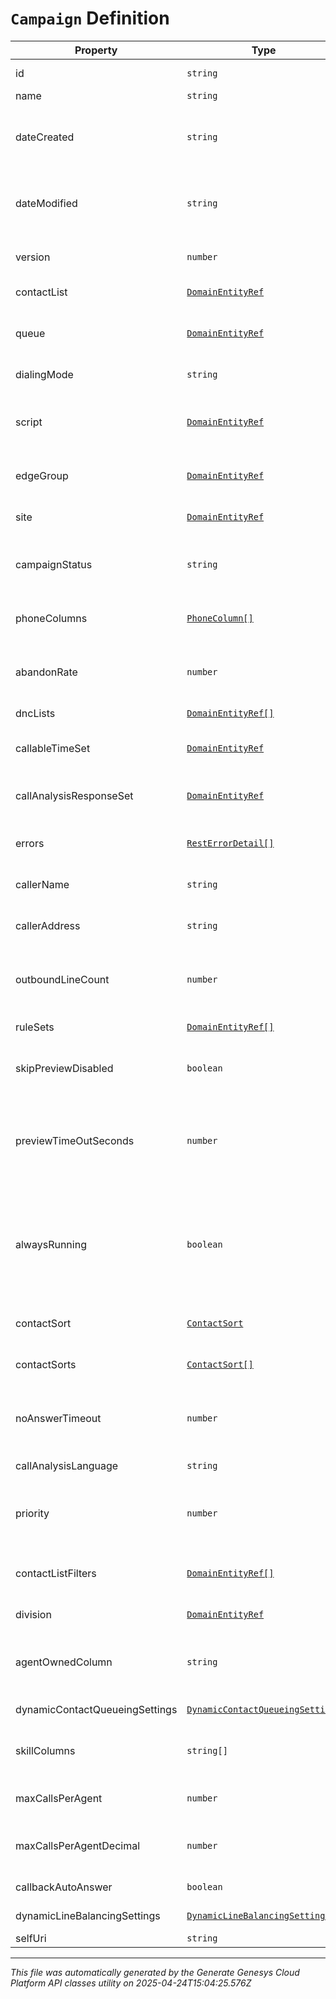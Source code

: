 # `Campaign` Definition

| Property | Type | Required | Description |
|----------|------|----------|-------------|
| id | `string` | No | The globally unique identifier for the object. |
| name | `string` | Yes | The name of the Campaign. |
| dateCreated | `string` | No | Creation time of the entity. Date time is represented as an ISO-8601 string. For example: yyyy-MM-ddTHH:mm:ss[.mmm]Z |
| dateModified | `string` | No | Last modified time of the entity. Date time is represented as an ISO-8601 string. For example: yyyy-MM-ddTHH:mm:ss[.mmm]Z |
| version | `number` | No | Required for updates, must match the version number of the most recent update |
| contactList | [`DomainEntityRef`](domainentityref-definition.md) | Yes | The ContactList for this Campaign to dial. |
| queue | [`DomainEntityRef`](domainentityref-definition.md) | No | The Queue for this Campaign to route calls to. Required for all dialing modes except agentless. |
| dialingMode | `string` | Yes | The strategy this Campaign will use for dialing. |
| script | [`DomainEntityRef`](domainentityref-definition.md) | No | The Script to be displayed to agents that are handling outbound calls. Required for all dialing modes except agentless. |
| edgeGroup | [`DomainEntityRef`](domainentityref-definition.md) | No | The EdgeGroup that will place the calls. Required for all dialing modes except preview. |
| site | [`DomainEntityRef`](domainentityref-definition.md) | No | The identifier of the site to be used for dialing; can be set in place of an edge group. |
| campaignStatus | `string` | No | The current status of the Campaign. A Campaign may be turned 'on' or 'off'. Required for updates. |
| phoneColumns | [`PhoneColumn[]`](phonecolumn-definition.md) | Yes | The ContactPhoneNumberColumns on the ContactList that this Campaign should dial. |
| abandonRate | `number` | No | The targeted compliance abandon rate percentage. Required for power and predictive campaigns. |
| dncLists | [`DomainEntityRef[]`](domainentityref-definition.md) | No | DncLists for this Campaign to check before placing a call. |
| callableTimeSet | [`DomainEntityRef`](domainentityref-definition.md) | No | The callable time set for this campaign to check before placing a call. |
| callAnalysisResponseSet | [`DomainEntityRef`](domainentityref-definition.md) | No | The call analysis response set to handle call analysis results from the edge. Required for all dialing modes except preview. |
| errors | [`RestErrorDetail[]`](resterrordetail-definition.md) | No | A list of current error conditions associated with the campaign. |
| callerName | `string` | Yes | The caller id name to be displayed on the outbound call. |
| callerAddress | `string` | Yes | The caller id phone number to be displayed on the outbound call. |
| outboundLineCount | `number` | No | The number of outbound lines to be concurrently dialed. Only applicable to non-preview campaigns; only required for agentless. |
| ruleSets | [`DomainEntityRef[]`](domainentityref-definition.md) | No | Rule sets to be applied while this campaign is dialing. |
| skipPreviewDisabled | `boolean` | No | Whether or not agents can skip previews without placing a call. Only applicable for preview campaigns. |
| previewTimeOutSeconds | `number` | No | The number of seconds before a call will be automatically placed on a preview. A value of 0 indicates no automatic placement of calls. Only applicable to preview campaigns. |
| alwaysRunning | `boolean` | No | Indicates (when true) that the campaign will remain on after contacts are depleted, allowing additional contacts to be appended/added to the contact list and processed by the still-running campaign. The campaign can still be turned off manually. |
| contactSort | [`ContactSort`](contactsort-definition.md) | No | The order in which to sort contacts for dialing, based on a column. |
| contactSorts | [`ContactSort[]`](contactsort-definition.md) | No | The order in which to sort contacts for dialing, based on up to four columns. |
| noAnswerTimeout | `number` | No | How long to wait before dispositioning a call as 'no-answer'. Default 30 seconds. Only applicable to non-preview campaigns. |
| callAnalysisLanguage | `string` | No | The language the edge will use to analyze the call. |
| priority | `number` | No | The priority of this campaign relative to other campaigns that are running on the same queue. 5 is the highest priority, 1 the lowest. |
| contactListFilters | [`DomainEntityRef[]`](domainentityref-definition.md) | No | Filter to apply to the contact list before dialing. Currently a campaign can only have one filter applied. |
| division | [`DomainEntityRef`](domainentityref-definition.md) | No | The division this campaign belongs to. |
| agentOwnedColumn | `string` | No | Name of the contact list column containing the id of the agent who owns the record. Only applicable to preview campaigns. |
| dynamicContactQueueingSettings | [`DynamicContactQueueingSettings`](dynamiccontactqueueingsettings-definition.md) | No | Settings for dynamic queueing of contacts. |
| skillColumns | `string[]` | No | The skill columns on the ContactList that this Campaign should take into account when dialing |
| maxCallsPerAgent | `number` | No | The maximum number of calls that can be placed per agent on this campaign |
| maxCallsPerAgentDecimal | `number` | No | The maximum number of calls that can be placed per agent on this campaign with decimal precision |
| callbackAutoAnswer | `boolean` | No | The option manages the auto-answer callback calls |
| dynamicLineBalancingSettings | [`DynamicLineBalancingSettings`](dynamiclinebalancingsettings-definition.md) | No | Dynamic line balancing settings |
| selfUri | `string` | No | The URI for this object |

---

*This file was automatically generated by the Generate Genesys Cloud Platform API classes utility on 2025-04-24T15:04:25.576Z*